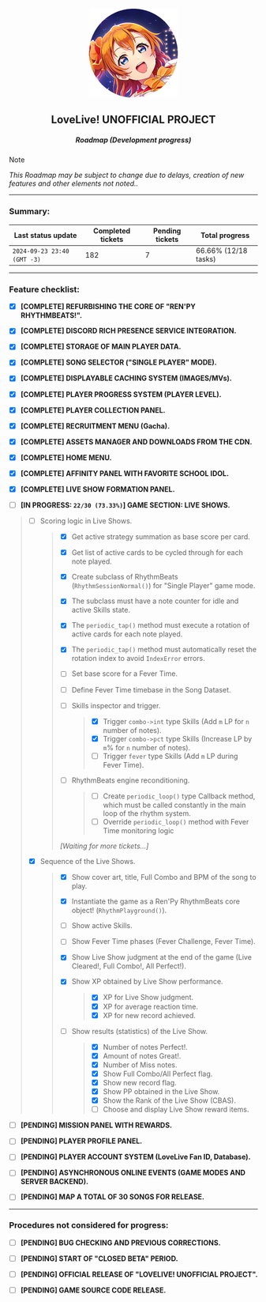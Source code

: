 <p align="center">
  <img width="180" height="180" src="https://github.com/CharlieFuu69/RenPy_RhythmBeats/blob/main/icons/llup_icon.png">
</p>

<h2 align="center"> LoveLive! UNOFFICIAL PROJECT </h2>
<h5 align="center"> Roadmap (Development progress) </h5>

> [!NOTE]
> _This Roadmap may be subject to change due to delays, creation of new features and other elements not noted.._

---

### Summary:

| Last status update             | Completed tickets   | Pending tickets    | Total progress         |
|---|---|---|---|
| `2024-09-23 23:40 (GMT -3)`    | 182                 | 7                  | 66.66% (12/18 tasks)   |

---

### Feature checklist:

- [x] **[COMPLETE] REFURBISHING THE CORE OF "REN'PY RHYTHMBEATS!".**

- [x] **[COMPLETE] DISCORD RICH PRESENCE SERVICE INTEGRATION.**

- [x] **[COMPLETE] STORAGE OF MAIN PLAYER DATA.**

- [x] **[COMPLETE] SONG SELECTOR ("SINGLE PLAYER" MODE).**

- [x] **[COMPLETE] DISPLAYABLE CACHING SYSTEM (IMAGES/MVs).**

- [x] **[COMPLETE] PLAYER PROGRESS SYSTEM (PLAYER LEVEL).**

- [x] **[COMPLETE] PLAYER COLLECTION PANEL.**

- [x] **[COMPLETE] RECRUITMENT MENU (Gacha).**

- [x] **[COMPLETE] ASSETS MANAGER AND DOWNLOADS FROM THE CDN.**

- [x] **[COMPLETE] HOME MENU.**

- [x] **[COMPLETE] AFFINITY PANEL WITH FAVORITE SCHOOL IDOL.**

- [x] **[COMPLETE] LIVE SHOW FORMATION PANEL.**

- [ ] **[IN PROGRESS: `22/30 (73.33%)`] GAME SECTION: LIVE SHOWS.**
> - [ ] Scoring logic in Live Shows.
>   > - [x] Get active strategy summation as base score per card.
>   > - [x] Get list of active cards to be cycled through for each note played.
>   > - [x] Create subclass of RhythmBeats (`RhythmSessionNormal()`) for "Single Player" game mode.
>   > - [x] The subclass must have a note counter for idle and active Skills state.
>   > - [x] The `periodic_tap()` method must execute a rotation of active cards for each note played.
>   > - [x] The `periodic_tap()` method must automatically reset the rotation index to avoid `IndexError` errors.
>   > - [ ] Set base score for a Fever Time.
>   > - [ ] Define Fever Time timebase in the Song Dataset.
>   > - [ ] Skills inspector and trigger.
>   >   > - [x] Trigger `combo->int` type Skills (Add `m` LP for `n` number of notes).
>   >   > - [x] Trigger `combo->pct` type Skills (Increase LP by `m`% for `n` number of notes).
>   >   > - [ ] Trigger `fever` type Skills (Add `m` LP during Fever Time).
>   >
>   > - [ ] RhythmBeats engine reconditioning.
>   >   > - [ ] Create `periodic_loop()` type Callback method, which must be called constantly in the main loop of the rhythm system.
>   >   > - [ ] Override `periodic_loop()` method with Fever Time monitoring logic
>   >
>   > _[Waiting for more tickets...]_
>
> - [x] Sequence of the Live Shows.
>   > - [x] Show cover art, title, Full Combo and BPM of the song to play.
>   > - [x] Instantiate the game as a Ren'Py RhythmBeats core object! (`RhythmPlayground()`).
>   > - [ ] Show active Skills.
>   > - [ ] Show Fever Time phases (Fever Challenge, Fever Time).
>   > - [x] Show Live Show judgment at the end of the game (Live Cleared!, Full Combo!, All Perfect!).
>   > - [x] Show XP obtained by Live Show performance.
>   >   > - [x] XP for Live Show judgment.
>   >   > - [x] XP for average reaction time.
>   >   > - [x] XP for new record achieved.
>   >
>   > - [ ] Show results (statistics) of the Live Show.
>   >   > - [x] Number of notes Perfect!.
>   >   > - [x] Amount of notes Great!.
>   >   > - [x] Number of Miss notes.
>   >   > - [x] Show Full Combo/All Perfect flag.
>   >   > - [x] Show new record flag.
>   >   > - [x] Show PP obtained in the Live Show.
>   >   > - [x] Show the Rank of the Live Show (CBAS).
>   >   > - [ ] Choose and display Live Show reward items.

- [ ] **[PENDING] MISSION PANEL WITH REWARDS.**

- [ ] **[PENDING] PLAYER PROFILE PANEL.**

- [ ] **[PENDING] PLAYER ACCOUNT SYSTEM (LoveLive Fan ID, Database).**

- [ ] **[PENDING] ASYNCHRONOUS ONLINE EVENTS (GAME MODES AND SERVER BACKEND).**

- [ ] **[PENDING] MAP A TOTAL OF 30 SONGS FOR RELEASE.**

---

### Procedures not considered for progress:

- [ ] **[PENDING] BUG CHECKING AND PREVIOUS CORRECTIONS.**

- [ ] **[PENDING] START OF "CLOSED BETA" PERIOD.**

- [ ] **[PENDING] OFFICIAL RELEASE OF "LOVELIVE! UNOFFICIAL PROJECT".**

- [ ] **[PENDING] GAME SOURCE CODE RELEASE.**
